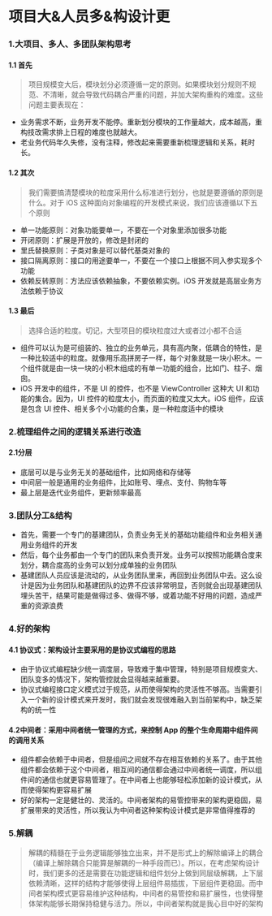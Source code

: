 # 项目大&人员多&构设计更


### 1.大项目、多人、多团队架构思考

#### 1.1 首先

> 项目规模变大后，模块划分必须遵循一定的原则。如果模块划分规则不规范、不清晰，就会导致代码耦合严重的问题，并加大架构重构的难度。这些问题主要表现在：

* 业务需求不断，业务开发不能停。重新划分模块的工作量越大，成本越高，重构技改需求排上日程的难度也就越大。
* 老业务代码年久失修，没有注释，修改起来需要重新梳理逻辑和关系，耗时长。

#### 1.2 其次

> 我们需要搞清楚模块的粒度采用什么标准进行划分，也就是要遵循的原则是什么。对于 iOS 这种面向对象编程的开发模式来说，我们应该遵循以下五个原则

* 单一功能原则：对象功能要单一，不要在一个对象里添加很多功能
* 开闭原则：扩展是开放的，修改是封闭的
* 里氏替换原则：子类对象是可以替代基类对象的
* 接口隔离原则：接口的用途要单一，不要在一个接口上根据不同入参实现多个功能
* 依赖反转原则：方法应该依赖抽象，不要依赖实例。iOS 开发就是高层业务方法依赖于协议

#### 1.3 最后

> 选择合适的粒度。切记，大型项目的模块粒度过大或者过小都不合适

* 组件可以认为是可组装的、独立的业务单元，具有高内聚，低耦合的特性，是一种比较适中的粒度。就像用乐高拼房子一样，每个对象就是一块小积木。一个组件就是由一块一块的小积木组成的有单一功能的组合，比如门、柱子、烟囱。
* iOS 开发中的组件，不是 UI 的控件，也不是 ViewController 这种大 UI 和功能的集合。因为，UI 控件的粒度太小，而页面的粒度又太大。iOS 组件，应该是包含 UI 控件、相关多个小功能的合集，是一种粒度适中的模块


### 2.梳理组件之间的逻辑关系进行改造

#### 2.1分层

* 底层可以是与业务无关的基础组件，比如网络和存储等
* 中间层一般是通用的业务组件，比如账号、埋点、支付、购物车等
* 最上层是迭代业务组件，更新频率最高


### 3.团队分工&结构


* 首先，需要一个专门的基建团队，负责业务无关的基础功能组件和业务相关通用业务组件的开发
* 然后，每个业务都由一个专门的团队来负责开发。业务可以按照功能耦合度来划分，耦合度高的业务可以划分成单独的业务团队
* 基建团队人员应该是流动的，从业务团队里来，再回到业务团队中去。这么设计是因为业务团队和基建团队的边界不应该非常明显，否则就会出现基建团队埋头苦干，结果可能是做得过多、做得不够，或着功能不好用的问题，造成严重的资源浪费


### 4.好的架构

#### 4.1 协议式：架构设计主要采用的是协议式编程的思路

* 由于协议式编程缺少统一调度层，导致难于集中管理，特别是项目规模变大、团队变多的情况下，架构管控就会显得越来越重要。
* 协议式编程接口定义模式过于规范，从而使得架构的灵活性不够高。当需要引入一个新的设计模式来开发时，我们就会发现很难融入到当前架构中，缺乏架构的统一性


#### 4.2中间者：采用中间者统一管理的方式，来控制 App 的整个生命周期中组件间的调用关系

* 组件都会依赖于中间者，但是组间之间就不存在相互依赖的关系了。由于其他组件都会依赖于这个中间者，相互间的通信都会通过中间者统一调度，所以组件间的通信也就更容易管理了。在中间者上也能够轻松添加新的设计模式，从而使得架构更容易扩展
* 好的架构一定是健壮的、灵活的。中间者架构的易管控带来的架构更稳固，易扩展带来的灵活性，所以我认为中间者这种架构设计模式是非常值得推荐的



### 5.解耦

> 解耦的精髓在于业务逻辑能够独立出来，并不是形式上的解除编译上的耦合（编译上解除耦合只能算是解耦的一种手段而已）。所以，在考虑架构设计时，我们更多的还是需要在功能逻辑和组件划分上做到同层级解耦，上下层依赖清晰，这样的结构才能够使得上层组件易插拔，下层组件更稳固。而中间者架构模式更容易维护这种结构，中间者的易管控和易扩展性，也使得整体架构能够长期保持稳健与活力。所以，中间者架构就是我心目中好的架构

